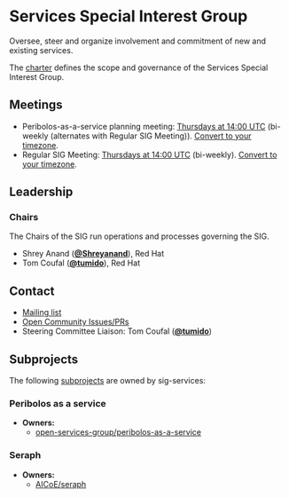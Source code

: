 <!---
This is an autogenerated file!

Please do not edit this file directly, but instead make changes to the
sigs.yaml file in the project root.

This file is part of https://github.com/open-services-group/community

To understand how this file is generated, see https://git.k8s.io/community/generator/README.md
--->
# Services Special Interest Group

Oversee, steer and organize involvement and commitment of new and existing services.

The [charter](charter.md) defines the scope and governance of the Services Special Interest Group.

## Meetings
* Peribolos-as-a-service planning meeting: [Thursdays at 14:00 UTC](https://meet.google.com/haz-qamk-qci) (bi-weekly (alternates with Regular SIG Meeting)). [Convert to your timezone](http://www.thetimezoneconverter.com/?t=14:00&tz=UTC).
* Regular SIG Meeting: [Thursdays at 14:00 UTC](https://meet.google.com/qhw-vgww-pdu) (bi-weekly). [Convert to your timezone](http://www.thetimezoneconverter.com/?t=14:00&tz=UTC).

## Leadership

### Chairs
The Chairs of the SIG run operations and processes governing the SIG.

* Shrey Anand (**[@Shreyanand](https://github.com/Shreyanand)**), Red Hat
* Tom Coufal (**[@tumido](https://github.com/tumido)**), Red Hat

## Contact
- [Mailing list]()
- [Open Community Issues/PRs](https://github.com/open-services-group/community/labels/sig%2Fservices)
- Steering Committee Liaison: Tom Coufal (**[@tumido](https://github.com/tumido)**)

## Subprojects

The following [subprojects][subproject-definition] are owned by sig-services:
### Peribolos as a service
- **Owners:**
  - [open-services-group/peribolos-as-a-service](https://github.com/open-services-group/peribolos-as-a-service/blob/main/OWNERS)
### Seraph
- **Owners:**
  - [AICoE/seraph](https://github.com/AICoE/seraph/blob/main/OWNERS)

[subproject-definition]: https://github.com/open-services-group/community/blob/main/governance.md#subprojects
[subproject-lifecycle]: https://github.com/open-services-group/community/blob/main/subproject-lifecycle.md
<!-- BEGIN CUSTOM CONTENT -->

<!-- END CUSTOM CONTENT -->

